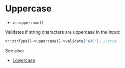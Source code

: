 # Uppercase

- `v::uppercase()`

Validates if string characters are uppercase in the input:

```php
v::strType()->uppercase()->validate('W3C'); //true
```

See also:

  * [Lowercase](Lowercase.md)

